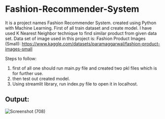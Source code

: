 # Fashion-Recommender-System

It is a project names Fashion Recommender System. created using Python with Machine Learning.
First of all train dataset and create model.
I have used K Nearest Neighbor technique to find similar product from given data set.
Data set of image used in this project is:
  Fashion Product Images (Small):
    https://www.kaggle.com/datasets/paramaggarwal/fashion-product-images-small

Steps to follow:

1.  first of all one should run main.py file and created two pkl files which is for further use.
2.  then test out created model.
3.  Using streamlit library, run index.py file to open it in localhost.

## Output:

![Screenshot (708)](https://user-images.githubusercontent.com/98679441/192346969-1d64b4f5-3071-47ed-a41f-22c2ea42971e.png)
